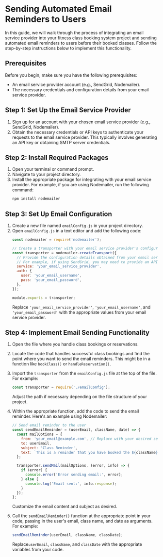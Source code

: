 # Sending Automated Email Reminders to Users

In this guide, we will walk through the process of integrating an email service provider into your fitness class booking system project and sending automated email reminders to users before their booked classes. Follow the step-by-step instructions below to implement this functionality.

## Prerequisites
Before you begin, make sure you have the following prerequisites:
- An email service provider account (e.g., SendGrid, Nodemailer).
- The necessary credentials and configuration details from your email service provider.

## Step 1: Set Up the Email Service Provider
1. Sign up for an account with your chosen email service provider (e.g., SendGrid, Nodemailer).
2. Obtain the necessary credentials or API keys to authenticate your requests to the email service provider. This typically involves generating an API key or obtaining SMTP server credentials.

## Step 2: Install Required Packages
1. Open your terminal or command prompt.
2. Navigate to your project directory.
3. Install the appropriate package for integrating with your email service provider. For example, if you are using Nodemailer, run the following command:
    ```bash
    npm install nodemailer
    ```

## Step 3: Set Up Email Configuration
1. Create a new file named `emailConfig.js` in your project directory.
2. Open `emailConfig.js` in a text editor and add the following code:
    ```javascript
    const nodemailer = require('nodemailer');
    
    // Create a transporter with your email service provider's configuration
    const transporter = nodemailer.createTransport({
      // Provide the configuration details obtained from your email service provider
      // For example, if using SendGrid, you may need to provide an API key or SMTP server details
      service: 'your_email_service_provider',
      auth: {
        user: 'your_email_username',
        pass: 'your_email_password',
      },
    });
    
    module.exports = transporter;
    ```
   Replace `'your_email_service_provider'`, `'your_email_username'`, and `'your_email_password'` with the appropriate values from your email service provider.

## Step 4: Implement Email Sending Functionality
1. Open the file where you handle class bookings or reservations.
2. Locate the code that handles successful class bookings and find the point where you want to send the email reminders. This might be in a function like `bookClass()` or `handleReservation()`.
3. Import the `transporter` from the `emailConfig.js` file at the top of the file. For example:
    ```javascript
    const transporter = require('./emailConfig');
    ```
   Adjust the path if necessary depending on the file structure of your project.

4. Within the appropriate function, add the code to send the email reminder. Here's an example using Nodemailer:
    ```javascript
    // Send email reminder to the user
    const sendEmailReminder = (userEmail, className, date) => {
      const mailOptions = {
        from: 'your_email@example.com', // Replace with your desired sender email
        to: userEmail,
        subject: 'Class Reminder',
        text: `This is a reminder that you have booked the ${className} class on ${date}.`
      };
    
      transporter.sendMail(mailOptions, (error, info) => {
        if (error) {
          console.error('Error sending email:', error);
        } else {
          console.log('Email sent:', info.response);
        }
      });
    };
    ```
   Customize the email content and subject as desired.

5. Call the `sendEmailReminder()` function at the appropriate point in your code, passing in the user's email, class name, and date as arguments. For example:
    ```javascript
    sendEmailReminder(userEmail, className, classDate);
    ```
   Replace`userEmail`, `className`, and `classDate` with the appropriate variables from your code.


